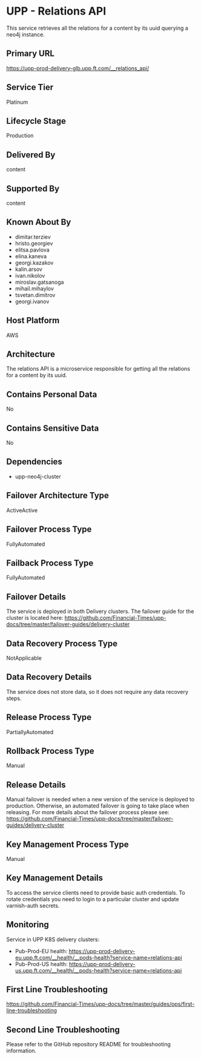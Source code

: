 # UPP - Relations API

This service retrieves all the relations for a content by its uuid querying a neo4j instance.

## Primary URL

<https://upp-prod-delivery-glb.upp.ft.com/__relations_api/>

## Service Tier

Platinum

## Lifecycle Stage

Production

## Delivered By

content

## Supported By

content

## Known About By

- dimitar.terziev
- hristo.georgiev
- elitsa.pavlova
- elina.kaneva
- georgi.kazakov
- kalin.arsov
- ivan.nikolov
- miroslav.gatsanoga
- mihail.mihaylov
- tsvetan.dimitrov
- georgi.ivanov

## Host Platform

AWS

## Architecture

The relations API is a microservice responsible for getting all the relations for a content by its uuid.

## Contains Personal Data

No

## Contains Sensitive Data

No

## Dependencies

- upp-neo4j-cluster

## Failover Architecture Type

ActiveActive

## Failover Process Type

FullyAutomated

## Failback Process Type

FullyAutomated

## Failover Details

The service is deployed in both Delivery clusters.
The failover guide for the cluster is located here:
<https://github.com/Financial-Times/upp-docs/tree/master/failover-guides/delivery-cluster>

## Data Recovery Process Type

NotApplicable

## Data Recovery Details

The service does not store data, so it does not require any data recovery steps.

## Release Process Type

PartiallyAutomated

## Rollback Process Type

Manual

## Release Details

Manual failover is needed when a new version of
the service is deployed to production.
Otherwise, an automated failover is going to take place when releasing.
For more details about the failover process please see: <https://github.com/Financial-Times/upp-docs/tree/master/failover-guides/delivery-cluster>

## Key Management Process Type

Manual

## Key Management Details

To access the service clients need to provide basic auth credentials.
To rotate credentials you need to login to a particular cluster and update varnish-auth secrets.

## Monitoring

Service in UPP K8S delivery clusters:

- Pub-Prod-EU health: <https://upp-prod-delivery-eu.upp.ft.com/__health/__pods-health?service-name=relations-api>
- Pub-Prod-US health: <https://upp-prod-delivery-us.upp.ft.com/__health/__pods-health?service-name=relations-api>

## First Line Troubleshooting

<https://github.com/Financial-Times/upp-docs/tree/master/guides/ops/first-line-troubleshooting>

## Second Line Troubleshooting

Please refer to the GitHub repository README for troubleshooting information.
